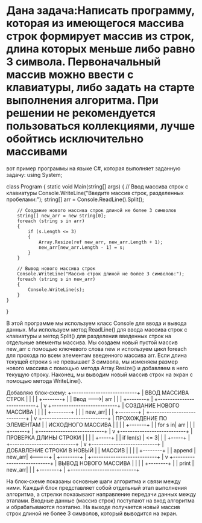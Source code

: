 # Дана задача:Написать программу, которая из имеющегося массива строк формирует массив из строк, длина которых меньше либо равно 3 символа. Первоначальный массив можно ввести с клавиатуры, либо задать на старте выполнения алгоритма. При решении не рекомендуется пользоваться коллекциями, лучше обойтись исключительно массивами
вот пример программы на языке C#, которая выполняет заданную задачу:
using System;

class Program
{
    static void Main(string[] args)
    {
        // Ввод массива строк с клавиатуры
        Console.WriteLine("Введите массив строк, разделенных пробелами:");
        string[] arr = Console.ReadLine().Split();

        // Создание нового массива строк длиной не более 3 символов
        string[] new_arr = new string[0];
        foreach (string s in arr)
        {
            if (s.Length <= 3)
            {
                Array.Resize(ref new_arr, new_arr.Length + 1);
                new_arr[new_arr.Length - 1] = s;
            }
        }

        // Вывод нового массива строк
        Console.WriteLine("Массив строк длиной не более 3 символов:");
        foreach (string s in new_arr)
        {
            Console.WriteLine(s);
        }
    }
}

В этой программе мы используем класс Console для ввода и вывода данных. Мы используем метод ReadLine() для ввода массива строк с клавиатуры и метод Split() для разделения введенных строк на отдельные элементы массива. Мы создаем новый пустой массив new_arr с помощью ключевого слова new и используем цикл foreach для прохода по всем элементам введенного массива arr. Если длина текущей строки s не превышает 3 символа, мы изменяем размер нового массива с помощью метода Array.Resize() и добавляем в него текущую строку. Наконец, мы выводим новый массив строк на экран с помощью метода WriteLine().

Добавляю блок-схему:
+---------------------------+
| ВВОД МАССИВА СТРОК         |
|                           |
|          +--------+       |
| Ввод --->|  arr   |       |
|          +--------+       |
+---------------------------+
                   |
                   v
+---------------------------+
| СОЗДАНИЕ НОВОГО МАССИВА   |
|                           |
|          +--------+       |
|          | new_arr|       |
|          +--------+       |
+---------------------------+
                   |
                   v
+---------------------------+
| ПРОХОЖДЕНИЕ ПО ЭЛЕМЕНТАМ  |
| ИСХОДНОГО МАССИВА        |
|                           |
|         +-------+         |
| for s in|  arr  |         |
|         +-------+         |
+---------------------------+
                   |
                   v
+---------------------------+
| ПРОВЕРКА ДЛИНЫ СТРОКИ     |
|                           |
|           +-----+         |
| if len(s) | <= 3|         |
|           +-----+         |
+---------------------------+
                   |
                   v
+---------------------------+
| ДОБАВЛЕНИЕ СТРОКИ В НОВЫЙ |
| МАССИВ                     |
|                           |
|          +--------+       |
|   append | new_arr| <-----+
|          +--------+       |
+---------------------------+
                   |
                   v
+---------------------------+
| ВЫВОД НОВОГО МАССИВА      |
|                           |
|          +--------+       |
|  print   | new_arr|       |
|          +--------+       |
+---------------------------+

На блок-схеме показаны основные шаги алгоритма и связи между ними. Каждый блок представляет собой отдельный этап выполнения алгоритма, а стрелки показывают направление передачи данных между этапами. Входные данные (массив строк) поступают на вход алгоритма и обрабатываются поэтапно. На выходе получается новый массив строк длиной не более 3 символов, который выводится на экран.
